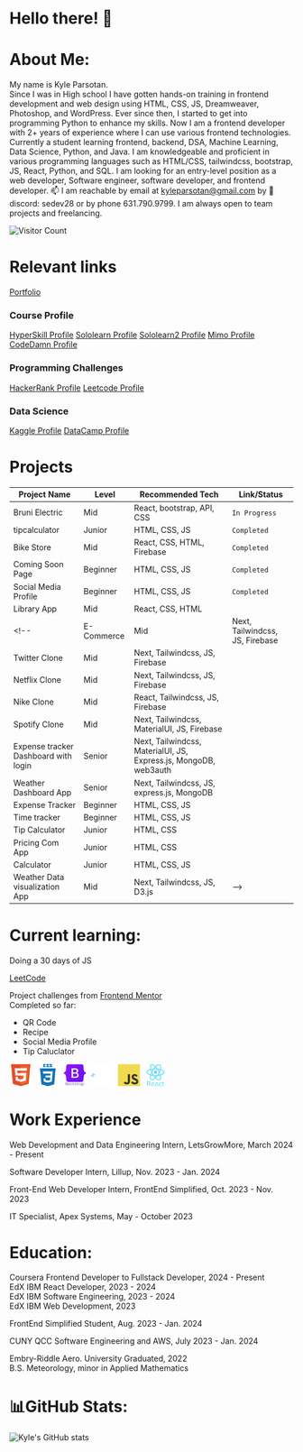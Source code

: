 
# Hello there! 👋

# About Me:
My name is Kyle Parsotan.
<br />
Since I was in High school I have gotten hands-on training in frontend development and web design using HTML, CSS, JS, Dreamweaver, Photoshop, and WordPress. Ever since then, I started to get into programming Python to enhance my skills. Now I am a frontend developer with 2+ years of experience where I can use various frontend technologies. Currently a student learning frontend, backend, DSA, Machine Learning, Data Science, Python, and Java. I am knowledgeable and proficient in various programming languages such as HTML/CSS, tailwindcss, bootstrap, JS, React, Python, and SQL. I am looking for an entry-level position as a web developer, Software engineer, software developer, and frontend developer. 📫 I am reachable by email at kyleparsotan@gmail.com by 👯 discord: sedev28 or by phone 631.790.9799. I am always open to team projects and freelancing.

![Visitor Count](https://profile-counter.glitch.me/{Kyl67899}/count.svg)

# Relevant links
<a href="https://kyleparsotanportfolio.vercel.app">Portfolio</a>

### Course Profile
<a href="https://hyperskill.org/profile/612221581">HyperSkill Profile</a>
<a href="https://www.sololearn.com/">Sololearn Profile</a>
<a href="https://www.sololearn.com/">Sololearn2 Profile</a>
<a href="https://www.mimo.com/">Mimo Profile</a>
<a href="https://www.codedamn.com/">CodeDamn Profile</a>

### Programming Challenges
<a href="https://www.hackerrank.com/profile/kyleparsotan">HackerRank Profile</a>
<a href="https://leetcode.com/kyleparsotan/">Leetcode Profile</a>

### Data Science
<a href="https://www.kaggle.com/kyleyparsotan">Kaggle Profile</a>
<a href="https://www.datacamp.com/portfolio/parskyle1">DataCamp Profile</a>

# Projects

| Project Name | Level | Recommended Tech | Link/Status
| --- | --- | --- | --- |
| Bruni Electric                               | Mid            | React, bootstrap, API, CSS      | `In Progress`
| tipcalculator                                | Junior         | HTML, CSS, JS                   | `Completed`
| Bike Store                                   | Mid            | React, CSS, HTML, Firebase      | `Completed` 
| Coming Soon Page                             | Beginner       | HTML, CSS, JS                   | `Completed`
| Social Media Profile                         | Beginner       | HTML, CSS, JS                   | `Completed`
| Library App                                  | Mid            | React, CSS, HTML                | 
<!-- | E-Commerce                                   | Mid            | Next, Tailwindcss, JS, Firebase | 
| Twitter Clone                                | Mid            | Next, Tailwindcss, JS, Firebase           | 
| Netflix Clone                                | Mid            | Next, Tailwindcss, JS, Firebase           | 
| Nike Clone                                   | Mid            | React, Tailwindcss, JS, Firebase           | 
| Spotify Clone                                | Mid            | Next, Tailwindcss, MaterialUI, JS, Firebase           | 
| Expense tracker Dashboard with login         | Senior         | Next, Tailwindcss, MaterialUI, JS, Express.js, MongoDB, web3auth           | 
| Weather Dashboard App                        | Senior         | Next, Tailwindcss, JS, express.js, MongoDB | 
 | Expense Tracker                             | Beginner       | HTML, CSS, JS                   |
| Time tracker                                 | Beginner       | HTML, CSS, JS                   | 
| Tip Calculator                               | Junior         | HTML, CSS                       | 
| Pricing Com App                              | Junior         | HTML, CSS                       | 
| Calculator                                   | Junior         | HTML, CSS, JS                   |
| Weather Data visualization App               | Mid            | Next, Tailwindcss, JS, D3.js    | -->

<!--- ** Data Visualization using D3.js ** --->
<!--- ** Weather Data Visualization using D3.js and Machine Learning ** -->

# Current learning:
Doing a 30 days of JS

<a href="https://leetcode.com/kyleparsotan/">LeetCode<a/>

Project challenges from <a href="https://www.frontendmentor.com/kyleparsotan/">Frontend Mentor<a/>
<br />
Completed so far:
<br />
<ul>
  <li>QR Code</li>
  <li>Recipe</li>
  <li>Social Media Profile</li>
  <li>Tip Caluclator</li>
</ul>

<!--- # Freelancing
<a href="https://www.freelancer.com/get/kparsotan?f=give">Freelancer</a>
<a href="https://www.upwork.com/freelancers/~0154db529bc2946058">Upwork<a/>

# Top Stack:
 [![Top Langs](https://github-readme-stats.vercel.app/api/top-langs/?username=Kyl67899&layout=compact&theme=vision-friendly-dark)](https://github.com/anuraghazra/github-readme-stats) 
 --->

<div>
  <img src="https://github.com/devicons/devicon/blob/master/icons/html5/html5-original.svg" title="HTML5" alt="HTML" width="40" height="40" />&nbsp;
  <img src="https://github.com/devicons/devicon/blob/master/icons/css3/css3-plain-wordmark.svg"  title="CSS3" alt="CSS" width="40" height="40"/>&nbsp;
  <img src="https://github.com/devicons/devicon/blob/master/icons/bootstrap/bootstrap-original-wordmark.svg" title="Bootstrap" alt="Bootstrap" width="40" height="40"/>&nbsp;
  <img src="https://github.com/devicons/devicon/blob/master/icons/tailwindcss/tailwindcss-original-wordmark.svg" title="Tailwindcss" alt="Tailwindcss" width="40" height="40"/>&nbsp;
  <img src="https://github.com/devicons/devicon/blob/master/icons/javascript/javascript-original.svg" title="JavaScript" alt="JavaScript" width="40" height="40"/>&nbsp;
  <img src="https://github.com/devicons/devicon/blob/master/icons/react/react-original-wordmark.svg" title="React" alt="React" width="40" height="40"/>&nbsp;
</div>

# Work Experience

<!--- Freelancer, Upwork, Jan. 2024 - Present --->

Web Development and Data Engineering Intern, LetsGrowMore, March 2024 - Present

Software Developer Intern, Lillup, Nov. 2023 - Jan. 2024

Front-End Web Developer Intern, FrontEnd Simplified, Oct. 2023 - Nov. 2023
<br />

IT Specialist, Apex Systems, May - October 2023

# Education:
<!--- EdX IBM Data Science and Machine Learning using Python and SQL, 2024 - Present --->
Coursera Frontend Developer to Fullstack Developer, 2024 - Present
<br />
EdX IBM React Developer, 2023 - 2024
<br />
EdX IBM Software Engineering, 2023 - 2024
<br />
EdX IBM Web Development, 2023

FrontEnd Simplified Student, Aug. 2023 - Jan. 2024

CUNY QCC Software Engineering and AWS, July 2023 - Jan. 2024

Embry-Riddle Aero. University Graduated, 2022
<br />
B.S. Meteorology, minor in Applied Mathematics

# 📊GitHub Stats:
<!--- [![GitHub Streak](http://github-readme-streak-stats.herokuapp.com?user=Kyl67899)](https://git.io/streak-stats) --->
![Kyle's GitHub stats](https://github-readme-stats.vercel.app/api?username=Kyl67899&show_icons=true)
